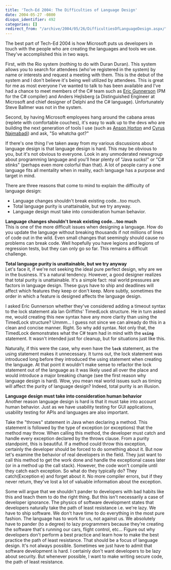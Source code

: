 ```yaml
---
title: 'Tech-Ed 2004: The Difficulties of Language Design'
date: 2004-05-27 -0800
disqus_identifier: 492
categories: []
redirect_from: "/archive/2004/05/26/DifficultiesOfLanguageDesign.aspx/"
---
```


The best part of Tech-Ed 2004 is how Microsoft puts us developers in
touch with the people who are creating the languages and tools we use.
They've accomplished this in two ways.

First, with the Rio system (nothing to do with Duran Duran). This system
allows you to search for attendees (who've registered in the system) by
name or interests and request a meeting with them. This is the debut of
the system and I don't believe it's being well utilized by attendees.
This is great for me as most everyone I've wanted to talk to has been
available and I've had a chance to meet members of the C\# team such as
[Eric Gunnerson](http://blogs.msdn.com/ericgu "Eric G") (PM for the C\#
compiler) and Anders Hejlsberg (a Distinguished Engineer at Microsoft
and chief designer of Delphi and the C\# language). Unfortunately Steve
Ballmer was not in the system.

Second, by having Microsoft employees hang around the cabana areas
(replete with comfortable couches), it's easy to walk up to the devs who
are building the next generation of tools I use (such as [Anson
Horton](http://blogs.msdn.com/ansonh "Anson") and [Cyrus
Najmabadi](http://blogs.msdn.com/cyrusn "Cyrus")) and ask, "So whatcha
got?"

If there's one thing I've taken away from my various discussions about
language design is that language design is hard. This may be obvious to
you, but it's not obvious to everyone. Look in any unmoderated newsgroup
about programming language and you'll hear plenty of "Java sucks!" or
"C\# stinks" (perhaps even more colorful than that). A lot of people
carry a one language fits all mentality when in reality, each language
has a purpose and target in mind.

There are three reasons that come to mind to explain the difficulty of
language design:

-   Language changes shouldn't break existing code...too much.
-   Total language purity is unattainable, but we try anyway.
-   Language design must take into consideration human behavior.

**Language changes shouldn't break existing code...too much**\
This is one of the more difficult issues when designing a language. How
do you update the language without breaking thousands if not millions of
lines of code out in the wild. Even small changes that seemingly should
cause no problems can break code. Well hopefully you have legions and
legions of regression tests, but they can only go so far. This remains a
difficult challenge.

**Total language purity is unattainable, but we try anyway** \
Let's face it, if we're not seeking the ideal pure perfect design, why
are we in the business. It's a natural tendency. However, a good
designer realizes that total purity is unattainable. It's a simple fact:
real world pressures are factors in language design. These guys have to
ship and deadlines will affect which features they keep or don't keep.
More subtly, sometimes the order in which a feature is designed affects
the language design.

I asked Eric Gunnerson whether they've considered adding a timeout
syntax to the lock statement ala Ian Griffiths' TimedLock structure. He
in turn asked me, would creating this new syntax have any more clarity
than using the TimedLock structure? Ummm... I guess not since we can
already do this in a clean and concise manner. Right. So why add syntax.
Not only that, the TimedLock demonstrates what the C\# team had in mind
with the **`using`** statement. It wasn't intended just for cleanup, but
for situations just like this.

Naturally, if this were the case, why even have the **`lock`**
statement, as the using statement makes it unnecessary. It turns out,
the lock statement was introduced long before they introduced the using
statement when creating the language. At that point it wouldn't make
sense to refactor the lock statement out of the language as it was
likely used all over the place and would introduce a major breaking
change (see the first reason why language design is hard). Wow, you mean
real world issues such as timing will affect the purity of language
design? Indeed, total purity is an illusion.

**Language design must take into consideration human behavior**\
Another reason language design is hard is that it must take into account
human behavior. Just as we have usability testing for GUI applications,
usability testing for APIs and languages are also important.

Take the "throws" statement in Java when declaring a method. This
statement is followed by the type of exception (or exceptions) that the
method may throw. When calling this method, the developer must catch and
handle every exception declared by the throws clause. From a purity
standpoint, this is beautiful. If a method could throw this exception,
certainly the developer should be forced to do something about it. But
now let's examine the behavior of real developers in the field. They
just want to call this method to get the work done and handle the
exceptional cases later (or in a method up the call stack). However, the
code won't compile until they catch each exception. So what do they
typically do? They catch(Exception e) and forget about it. No more
compiler errors, but if they never return, they've lost a lot of
valuable information about the exception.

Some will argue that we shouldn't pander to developers with bad habits
like this and teach them to do the right thing. But this isn't
necessarily a case of developer ignorance. The physics of software
development states that developers naturally take the path of least
resistance i.e. we're lazy. We have to ship software. We don't have time
to do everything in the most pure fashion. The language has to work for
us, not against us. We absolutely have to pander (to a degree) to lazy
programmers because they're creating the software that's running our
cars, flight control, etc... Figure out why developers don't perform a
best practice and learn how to make the best practice the path of least
resistance. That should be a focus of language design. It's not always
possible. Sometimes we just have to admit that software development is
hard. I certainly don't want developers to be lazy about security. But
whenever possible, I want to make writing secure code, the path of least
resistance.

